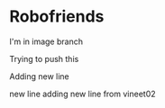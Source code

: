 # Robofriends

I'm in image branch

Trying to push this

Adding new line

new line
adding new line from vineet02

